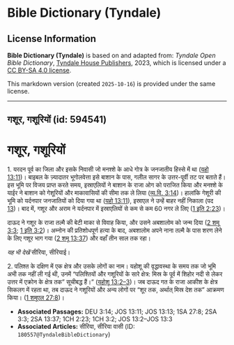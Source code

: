 # Bible Dictionary (Tyndale)

## License Information

**Bible Dictionary (Tyndale)** is based on and adapted from: _Tyndale Open Bible Dictionary_, [Tyndale House Publishers](https://tyndaleopenresources.com/), 2023, which is licensed under a [CC BY-SA 4.0 license](https://creativecommons.org/licenses/by-sa/4.0/legalcode.en).

This markdown version (created `2025-10-16`) is provided under the same license.



--------------------------------

## गशूर, गशूरियों (id: 594541)

गशूर, गशूरियों
==============

1\. यरदन पूर्व का जिला और इसके निवासी जो मनश्शे के आधे गोत्र के जनजातीय हिस्से में था ([यहो 13:11](https://ref.ly/Josh13:11))। बाइबल के ज़्यादातर भूगोलवेत्ता इसे बाशान के पास, गलील सागर के उत्तर\-पूर्वी तट पर बताते हैं। इस भूमि पर विजय प्राप्त करते समय, इस्राएलियों ने बाशान के राजा ओग को पराजित किया और मनश्शे के याईर ने बाशान को गेशूरियों और माकावासियों की सीमा तक ले लिया ([व्य.वि. 3:14](https://ref.ly/Deut3:14))। हालांकि गेशूरी की भूमि को यर्दनपार जनजातियों को दिया गया था ([यहो 13:11](https://ref.ly/Josh13:11)), इस्राएल ने उन्हें बाहर नहीं निकाला (पद [13](https://ref.ly/Josh13:13))। बाद में, गशूर और अराम ने यर्दनपार में इस्राएलियों से कम से कम 60 नगर ले लिए ([1 इति 2:23](https://ref.ly/1Chr2:23))।

दाऊद ने गशूर के राजा तल्मै की बेटी माका से विवाह किया, और उसने अबशालोम को जन्म दिया ([2 शमू 3:3](https://ref.ly/2Sam3:3); [1 इति 3:2](https://ref.ly/1Chr3:2))। अम्नोन की प्रतिशोधपूर्ण हत्या के बाद, अबशालोम अपने नाना तल्मै के पास शरण लेने के लिए गशूर भाग गया ([2 शमू 13:37](https://ref.ly/2Sam13:37)) और वहाँ तीन साल तक रहा।

*यह भी देखें* सीरिया, सीरियाई। 

2\. पलिश्त के दक्षिण में एक क्षेत्र और उसके लोगों का नाम। यहोशू की वृद्धावस्था के समय तक जो भूमि अभी तक नहीं ली गई थी, उनमें “पलिश्तियों और गशूरियों के सारे क्षेत्र: मिस्र के पूर्व में शिहोर नदी से लेकर उत्तर में एक्रोन के क्षेत्र तक” सूचीबद्ध हैं।” ([यहोशू 13:2–3](https://ref.ly/Josh13:2-Josh13:3))। जब दाऊद गत के राजा आकीश के क्षेत्र सिकलग में रहता था, तब दाऊद ने गशूरियों और अन्य लोगों पर “शूर तक, अर्थात् मिस्र देश तक” आक्रमण किया। ([1 शमूएल 27:8](https://ref.ly/1Sam27:8))।

* **Associated Passages:** DEU 3:14; JOS 13:11; JOS 13:13; 1SA 27:8; 2SA 3:3; 2SA 13:37; 1CH 2:23; 1CH 3:2; JOS 13:2–JOS 13:3
* **Associated Articles:** सीरिया, सीरिया वासी (ID: `180557@TyndaleBibleDictionary`)

